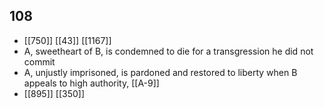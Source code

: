 ## 108
- [[750]] [[43]] [[1167]] 
- A, sweetheart of B, is condemned to die for a transgression he did not commit
- A, unjustly imprisoned, is pardoned and restored to liberty when B appeals to high authority, [[A-9]]
- [[895]] [[350]] 

